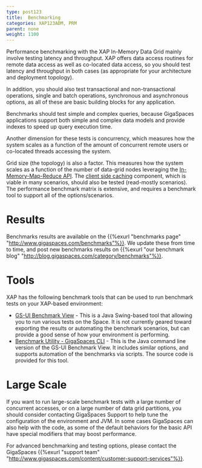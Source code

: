 ```yaml
---
type: post123
title:  Benchmarking
categories: XAP123ADM, PRM
parent: none
weight: 1100
---
```



Performance benchmarking with the XAP In-Memory Data Grid mainly involve testing latency and throughput. XAP offers data access routines for remote data access as well as co-located data access, so you should test latency and throughput in both cases (as appropriate for your architecture and deployment topology).

In addition, you should also test transactional and non-transactional operations, single and batch operations, synchronous and asynchronous options, as all of these are basic building blocks for any application.

Benchmarks should test simple and complex queries, because GigaSpaces applications support both simple and complex data models and provide indexes to speed up query execution time.

Another dimension for these tests is concurrency, which measures how the system scales as a function of the amount of concurrent remote users or co-located threads accessing the system.

Grid size (the topology) is also a factor. This measures how the system scales as a function of the number of data-grid nodes leveraging the [In-Memory-Map-Reduce API](../dev-java/task-execution-overview.html). The [client side caching](../dev-java/client-side-caching.html) component, which is viable in many scenarios, should also be tested (read-mostly scenarios). The performance benchmark matrix is extensive, and requires a benchmark tool to support all of the options/scenarios.

# Results

Benchmarks results are available on the {{%exurl "benchmarks page" "http://www.gigaspaces.com/benchmarks"%}}. We update these from time to time, and post new benchmarks results on {{%exurl "our benchmark blog" "http://blog.gigaspaces.com/category/benchmarks"%}}.

# Tools

XAP has the following benchmark tools that can be used to run benchmark tests on your XAP-based environment:

- [GS-UI Benchmark View](./benchmark-browser.html) - This is a Java Swing-based tool that allowing you to run various tests on the Space. It is not currently geared toward exporting the results or automating the benchmark scenarios, but can provide a good sense of how your environment is performing.
- [Benchmark Utility - GigaSpaces CLI](./benchmark-utility-cli.html) - This is the Java command line version of the GS-UI Benchmark View. It includes similar options, and supports automation of the benchmarks via scripts. The source code is provided for this tool.

# Large Scale

If you want to run large-scale benchmark tests with a large number of concurrent accesses, or on a large number of data grid partitions, you should consider contacting GigaSpaces Support to help tune the configuration of the environment and JVM. In some cases GigaSpaces can also help with the code, as some of the default behaviors for the basic API have special modifiers that may boost performance.

For advanced benchmarking and testing options, please contact the GigaSpaces {{%exurl "support team" "http://www.gigaspaces.com/content/customer-support-services"%}}.

